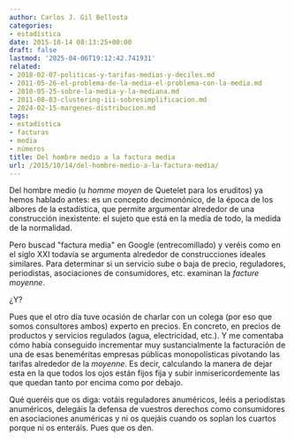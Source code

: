 ```yaml
---
author: Carlos J. Gil Bellosta
categories:
- estadística
date: 2015-10-14 08:13:25+00:00
draft: false
lastmod: '2025-04-06T19:12:42.741931'
related:
- 2018-02-07-politicas-y-tarifas-medias-y-deciles.md
- 2011-05-26-el-problema-de-la-media-el-problema-con-la-media.md
- 2010-05-25-sobre-la-media-y-la-mediana.md
- 2011-08-03-clustering-iii-sobresimplificacion.md
- 2024-02-15-margenes-distribucion.md
tags:
- estadística
- facturas
- media
- números
title: Del hombre medio a la factura media
url: /2015/10/14/del-hombre-medio-a-la-factura-media/
---
```


Del hombre medio (u _homme moyen_ de Quetelet para los eruditos) ya hemos hablado antes: es un concepto decimonónico, de la época de los albores de la estadística, que permite argumentar alrededor de una construcción inexistente: el sujeto que está en la media de todo, la medida de la normalidad.

Pero buscad "factura media" en Google (entrecomillado) y veréis como en el siglo XXI todavía se argumenta alrededor de construcciones ideales similares. Para determinar si un servicio sube o baja de precio, reguladores, periodistas, asociaciones de consumidores, etc. examinan  la _facture moyenne_.

¿Y?

Pues que el otro día tuve ocasión de charlar con un colega (por eso que somos consultores ambos) experto en precios. En concreto, en precios de productos y servicios regulados (agua, electricidad, etc.). Y me comentaba cómo había conseguido incrementar muy sustancialmente la facturación de una de esas beneméritas empresas públicas monopolísticas pivotando las tarifas alrededor de la _moyenne_. Es decir, calculando la manera de dejar esta en la que todos los ojos están fijos fija y subir inmisericordemente las que quedan tanto por encima como por debajo.

Qué queréis que os diga: votáis reguladores anuméricos, leéis a periodistas anuméricos, delegáis la defensa de vuestros derechos como consumidores en asociaciones anuméricas y ni os quejáis cuando os soplan los cuartos porque ni os enteráis. Pues que os den.